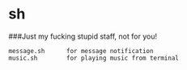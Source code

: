 # sh

###Just my fucking stupid staff, not for you!

	message.sh 		for message notification
	music.sh   		for playing music from terminal